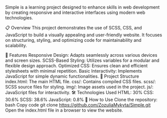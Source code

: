 Simple is a learning project designed to enhance skills in web development by creating responsive and interactive interfaces using modern web technologies.

📋 Overview
This project demonstrates the use of SCSS, CSS, and JavaScript to build a visually appealing and user-friendly website. It focuses on structuring, styling, and optimizing code for maintainability and scalability.

🚀 Features
Responsive Design: Adapts seamlessly across various devices and screen sizes.
SCSS-Based Styling: Utilizes variables for a modular and flexible design approach.
Optimized CSS: Ensures clean and efficient stylesheets with minimal repetition.
Basic Interactivity: Implements JavaScript for simple dynamic functionalities.
📂 Project Structure
index.html: The main HTML file.
css/: Contains compiled CSS files.
scss/: SCSS source files for styling.
img/: Image assets used in the project.
js/: JavaScript files for interactivity.
🛠️ Technologies Used
HTML: 30%
CSS: 30.6%
SCSS: 38.6%
JavaScript: 0.8%
📖 How to Use
Clone the repository:
bash
Copy code
git clone https://github.com/ZozuliaMykyta/Simple.git
Open the index.html file in a browser to view the website.
